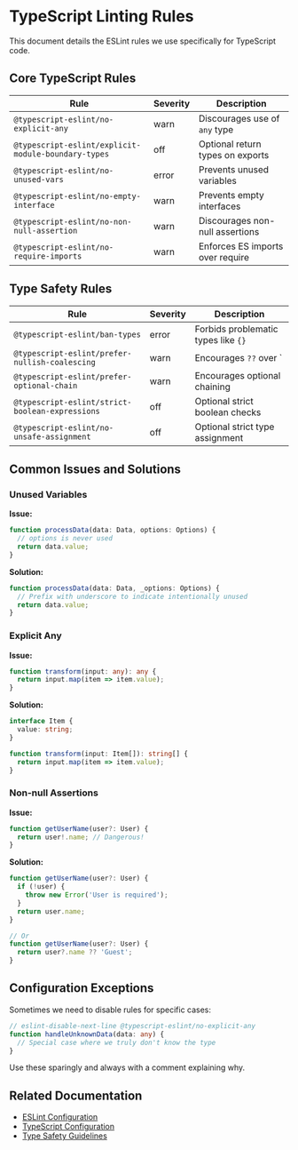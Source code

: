 # TypeScript Linting Rules

This document details the ESLint rules we use specifically for TypeScript code.

## Core TypeScript Rules

| Rule | Severity | Description |
|------|----------|-------------|
| `@typescript-eslint/no-explicit-any` | warn | Discourages use of `any` type |
| `@typescript-eslint/explicit-module-boundary-types` | off | Optional return types on exports |
| `@typescript-eslint/no-unused-vars` | error | Prevents unused variables |
| `@typescript-eslint/no-empty-interface` | warn | Prevents empty interfaces |
| `@typescript-eslint/no-non-null-assertion` | warn | Discourages non-null assertions |
| `@typescript-eslint/no-require-imports` | warn | Enforces ES imports over require |

## Type Safety Rules

| Rule | Severity | Description |
|------|----------|-------------|
| `@typescript-eslint/ban-types` | error | Forbids problematic types like `{}` |
| `@typescript-eslint/prefer-nullish-coalescing` | warn | Encourages `??` over `||` |
| `@typescript-eslint/prefer-optional-chain` | warn | Encourages optional chaining |
| `@typescript-eslint/strict-boolean-expressions` | off | Optional strict boolean checks |
| `@typescript-eslint/no-unsafe-assignment` | off | Optional strict type assignment |

## Common Issues and Solutions

### Unused Variables

**Issue:**
```typescript
function processData(data: Data, options: Options) {
  // options is never used
  return data.value;
}
```

**Solution:**
```typescript
function processData(data: Data, _options: Options) {
  // Prefix with underscore to indicate intentionally unused
  return data.value;
}
```

### Explicit Any

**Issue:**
```typescript
function transform(input: any): any {
  return input.map(item => item.value);
}
```

**Solution:**
```typescript
interface Item {
  value: string;
}

function transform(input: Item[]): string[] {
  return input.map(item => item.value);
}
```

### Non-null Assertions

**Issue:**
```typescript
function getUserName(user?: User) {
  return user!.name; // Dangerous!
}
```

**Solution:**
```typescript
function getUserName(user?: User) {
  if (!user) {
    throw new Error('User is required');
  }
  return user.name;
}

// Or
function getUserName(user?: User) {
  return user?.name ?? 'Guest';
}
```

## Configuration Exceptions

Sometimes we need to disable rules for specific cases:

```typescript
// eslint-disable-next-line @typescript-eslint/no-explicit-any
function handleUnknownData(data: any) {
  // Special case where we truly don't know the type
}
```

Use these sparingly and always with a comment explaining why.

## Related Documentation

- [ESLint Configuration](../eslint-config.md)
- [TypeScript Configuration](../typescript-config.md)
- [Type Safety Guidelines](../../verification/type-safety.md) 